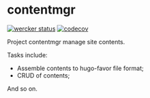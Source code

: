 # contentmgr

[![wercker status](https://app.wercker.com/status/c90f50dd92a2ae025bf825feddbc2fee/s/master "wercker status")](https://app.wercker.com/project/byKey/c90f50dd92a2ae025bf825feddbc2fee)
[![codecov](https://codecov.io/gh/seagullbird/headr-contentmgr/branch/master/graph/badge.svg)](https://codecov.io/gh/seagullbird/headr-contentmgr)

Project contentmgr manage site contents.

Tasks include:

- Assemble contents to hugo-favor file format;
- CRUD of contents;

And so on.
